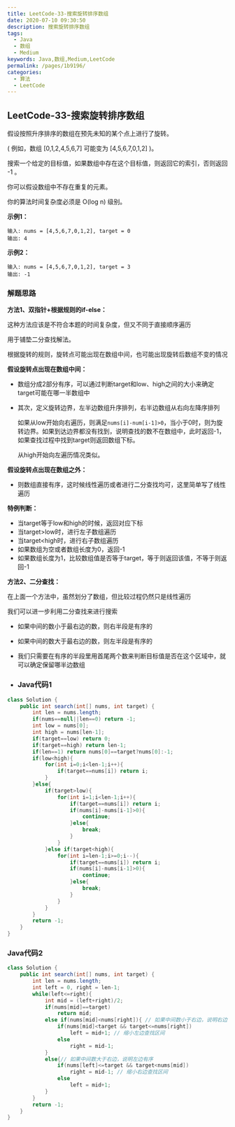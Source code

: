 ```yaml
---
title: LeetCode-33-搜索旋转排序数组
date: 2020-07-10 09:30:50
description: 搜索旋转排序数组
tags: 
  - Java
  - 数组
  - Medium
keywords: Java,数组,Medium,LeetCode
permalink: /pages/1b9196/
categories: 
  - 算法
  - LeetCode
---
```


## LeetCode-33-搜索旋转排序数组

假设按照升序排序的数组在预先未知的某个点上进行了旋转。

( 例如，数组 [0,1,2,4,5,6,7] 可能变为 [4,5,6,7,0,1,2] )。

搜索一个给定的目标值，如果数组中存在这个目标值，则返回它的索引，否则返回 -1 。

你可以假设数组中不存在重复的元素。

你的算法时间复杂度必须是 O(log n) 级别。

<!--more-->

**示例1：**

```
输入: nums = [4,5,6,7,0,1,2], target = 0
输出: 4
```

**示例2：**

```
输入: nums = [4,5,6,7,0,1,2], target = 3
输出: -1
```

### 解题思路

**方法1、双指针+根据规则的if-else：**

这种方法应该是不符合本题的时间复杂度，但又不同于直接顺序遍历

用于铺垫二分查找解法。

根据旋转的规则，旋转点可能出现在数组中间，也可能出现旋转后数组不变的情况

**假设旋转点出现在数组中间：**

- 数组分成2部分有序，可以通过判断target和low、high之间的大小来确定target可能在哪一半数组中

- 其次，定义旋转边界，左半边数组升序排列，右半边数组从右向左降序排列

  如果从low开始向右遍历，则满足`nums[i]-num[i-1]>0`，当小于0时，则为旋转边界。如果到达边界都没有找到，说明查找的数不在数组中，此时返回-1，如果查找过程中找到target则返回数组下标。

  从high开始向左遍历情况类似。

**假设旋转点出现在数组之外：**

- 则数组直接有序，这时候线性遍历或者进行二分查找均可，这里简单写了线性遍历

**特例判断：**

- 当target等于low和high的时候，返回对应下标
- 当target>low时，进行左子数组遍历
- 当target<high时，进行右子数组遍历
- 如果数组为空或者数组长度为0，返回-1
- 如果数组长度为1，比较数组值是否等于target，等于则返回该值，不等于则返回-1

**方法2、二分查找：**

在上面一个方法中，虽然划分了数组，但比较过程仍然只是线性遍历

我们可以进一步利用二分查找来进行搜索

- 如果中间的数小于最右边的数，则右半段是有序的

- 如果中间的数大于最右边的数，则左半段是有序的

- 我们只需要在有序的半段里用首尾两个数来判断目标值是否在这个区域中，就可以确定保留哪半边数组

- ### Java代码1


```java
class Solution {
    public int search(int[] nums, int target) {
        int len = nums.length;
        if(nums==null||len==0) return -1;
        int low = nums[0];
        int high = nums[len-1];
        if(target==low) return 0;
        if(target==high) return len-1;
        if(len==1) return nums[0]==target?nums[0]:-1;
        if(low<high){
            for(int i=0;i<len-1;i++){
                if(target==nums[i]) return i;
            }
        }else{
            if(target>low){
                for(int i=1;i<len-1;i++){
                    if(target==nums[i]) return i;
                    if(nums[i]-nums[i-1]>0){
                        continue;
                    }else{
                        break;
                    }
                }
            }else if(target<high){
                for(int i=len-1;i>=0;i--){
                    if(target==nums[i]) return i;
                    if(nums[i]-nums[i-1]>0){
                        continue;
                    }else{
                        break;
                    }
                }
            }
        }
        return -1;
    }
}
```

### Java代码2

```java
class Solution {
    public int search(int[] nums, int target) {
        int len = nums.length;
        int left = 0, right = len-1;
        while(left<=right){
            int mid = (left+right)/2;
            if(nums[mid]==target)
                return mid;
            else if(nums[mid]<nums[right]){ // 如果中间数小于右边，说明右边有序
                if(nums[mid]<target && target<=nums[right])
                    left = mid+1; // 缩小左边查找区间
                else
                    right = mid-1;
            }
            else{// 如果中间数大于右边，说明左边有序
                if(nums[left]<=target && target<nums[mid]) 
                    right = mid-1; // 缩小右边查找区间
                else
                    left = mid+1;
            }
        }
        return -1;
    }
}
```

